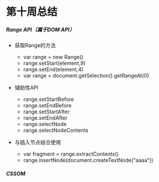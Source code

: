 # 第十周总结





##### Range API（属于DOM API）

- 获取Range的方法
  - var range = new Range()
  - range.setStart(element,9)
  - range.setEnd(element,4)
  - var range = document.getSelection().getRangeAt(0)

- 辅助性API
  - range.setStartBefore
  - range.setEndBefore
  - range.setStartAfter
  - range.setEndAfter
  - range.selectNode
  - range.selectNodeContents

- 与插入节点结合使用
  - var fragment = range.extractContents()
  - range.insertNode(document.createTextNode("aaaa"))



##### CSSOM





